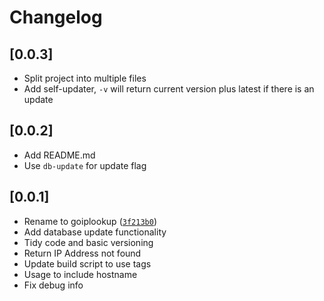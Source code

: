# Changelog

## [0.0.3]

- Split project into multiple files
- Add self-updater, `-v` will return current version plus latest if there is an update


## [0.0.2]

- Add README.md
- Use `db-update` for update flag


## [0.0.1]

- Rename to goiplookup ([`3f213b0`](https://github.com/axllent/goiplookup/commit/3f213b09532d5bfa3f69cb091bd129200d4cef9d))
- Add database update functionality
- Tidy code and basic versioning
- Return IP Address not found
- Update build script to use tags
- Usage to include hostname
- Fix debug info
